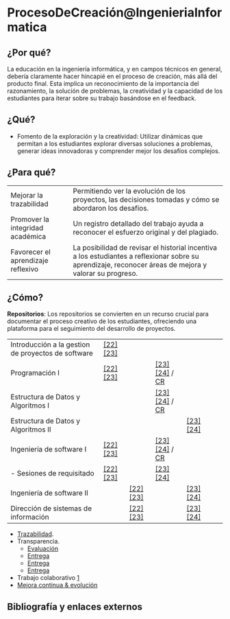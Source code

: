# ProcesoDeCreación@IngenieriaInformatica

## ¿Por qué?

La educación en la ingeniería informática, y en campos técnicos en general, debería claramente hacer hincapié en el proceso de creación, más allá del producto final. Esta implica un reconocimiento de la importancia del razonamiento, la solución de problemas, la creatividad y la capacidad de los estudiantes para iterar sobre su trabajo basándose en el feedback.

## ¿Qué?

- Fomento de la exploración y la creatividad: Utilizar dinámicas que permitan a los estudiantes explorar diversas soluciones a problemas, generar ideas innovadoras y comprender mejor los desafíos complejos.

## ¿Para qué?

|||
|-|-|
|Mejorar la trazabilidad|Permitiendo ver la evolución de los proyectos, las decisiones tomadas y cómo se abordaron los desafíos.
|Promover la integridad académica|Un registro detallado del trabajo ayuda a reconocer el esfuerzo original y del plagiado.
|Favorecer el aprendizaje reflexivo|La posibilidad de revisar el historial incentiva a los estudiantes a reflexionar sobre su aprendizaje, reconocer áreas de mejora y valorar su progreso.

## ¿Cómo?

**Repositorios**: Los repositorios se convierten en un recurso crucial para documentar el proceso creativo de los estudiantes, ofreciendo una plataforma para el seguimiento del desarrollo de proyectos.

||||||||
|-|-|-|-|-|-|-|
|Introducción a la gestion de proyectos de software | [[22][23]](https://github.com/mmasias/iGPySw-22-23)|
|Programación I | [[22][23]](https://github.com/mmasias/prg1-22-23) || [[23][24]](https://github.com/mmasias/23-24-prg1) / [CR](https://classroom.github.com/classrooms/150588315-23-24-programacion-1)
|Estructura de Datos y Algoritmos I|||[[23][24]](https://github.com/mmasias/23-24-eda1) / [CR](https://classroom.github.com/classrooms/150588315-23-24-estructura-de-datos-y-algoritmos-i)
|Estructura de Datos y Algoritmos II||||[[23][24]](https://github.com/mmasias/23-24-eda2)
|Ingeniería de software I  | [[22][23]](https://github.com/mmasias/IdSw1-22-23) || [[23][24]](https://github.com/mmasias/23-24-IdSw1) / [CR](https://classroom.github.com/classrooms/150588315-23-24-ingenieria-del-software)
|- Sesiones de requisitado |[[22][23]](https://github.com/mmasias/IdSw1-22-23/tree/main/000-entregas)||[[23][24]](https://github.com/mmasias/23-24-IdSw1-SDR)
|Ingeniería de software II || [[22][23]](https://github.com/mmasias/IdSw1-22-23) || [[23][24]](https://github.com/mmasias/23-24-IdSw1)
|Dirección de sistemas de información||[[22][23]](https://github.com/mmasias/DSI-22-23)||[[23][24]](https://github.com/mmasias/23-24-DSI)

- [Trazabilidad](https://github.com/mmasias/23-24-prg1/pulls?q=is%3Apr+is%3Aclosed).
- Transparencia.
  - [Evaluación](https://docs.google.com/spreadsheets/d/1J-Dh75a0I21p3nmVXEu0oj_WXAjow1_dhvWaRyiYXv0/edit#gid=1583792376)
  - [Entrega](https://github.com/Ingenieria-Informatica-UNEATLANTICO/23-24-prg1-examen-final-Andecochea/commits/main/)
  - [Entrega](https://github.com/Ingenieria-Informatica-UNEATLANTICO/23-24-prg1-examen-final-alejandrofondo/commits/main/)
  - [Entrega](https://github.com/Ingenieria-Informatica-UNEATLANTICO/23-24-prg1-examen-final-Bruno-MBl/commits/main/)
- Trabajo colaborativo [1](https://github.com/MRSergio21/IdSw1-CORE_TiCKET/pulse/monthly)
- [Mejora continua & evolución](https://github.com/puntoReflex)

## Bibliografía y enlaces externos
